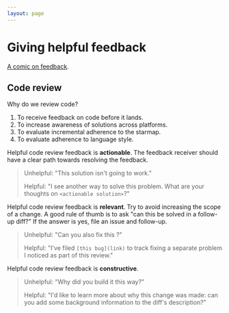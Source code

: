 ```yaml
---
layout: page
---
```


# Giving helpful feedback

[A comic on feedback](http://www.lunarbaboon.com/comics/feedback.html).

## Code review

Why do we review code?

1. To receive feedback on code before it lands.
2. To increase awareness of solutions across platforms.
3. To evaluate incremental adherence to the starmap.
4. To evaluate adherence to language style.

Helpful code review feedback is **actionable**. The feedback receiver should have a clear path
towards resolving the feedback.

> Unhelpful: "This solution isn't going to work."
>
> Helpful: "I see another way to solve this problem. What are your thoughts on `<actionable solution>`?"

Helpful code review feedback is **relevant**. Try to avoid increasing the scope of a change. A
good rule of thumb is to ask "can this be solved in a follow-up diff?" If the answer is
yes, file an issue and follow-up.

> Unhelpful: "Can you also fix this <unrelated problem>?"
>
> Helpful: "I've filed `[this bug](link)` to track fixing a separate problem I noticed as part of
> this review."

Helpful code review feedback is **constructive**.

> Unhelpful: "Why did you build it this way?"
>
> Helpful: "I'd like to learn more about why this change was made: can you add some background
> information to the diff's description?"
